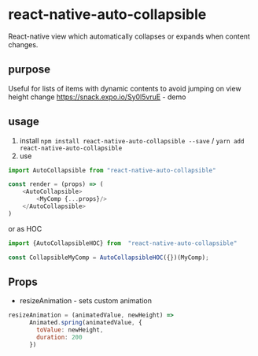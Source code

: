 # react-native-auto-collapsible
React-native view which automatically collapses or expands when content changes.

## purpose
Useful for lists of items with dynamic contents to avoid jumping on view height change
https://snack.expo.io/Sy0l5vruE - demo


## usage
1) install `npm install react-native-auto-collapsible --save` / `yarn add react-native-auto-collapsible`
2) use

```javascript
import AutoCollapsible from "react-native-auto-collapsible"

const render = (props) => (
    <AutoCollapsible>
        <MyComp {...props}/>
    </AutoCollapsible>
)
```

or as HOC
```javascript
import {AutoCollapsibleHOC} from  "react-native-auto-collapsible"

const CollapsibleMyComp = AutoCollapsibleHOC({})(MyComp);
```

## Props
- resizeAnimation - sets custom animation
```javascript
resizeAnimation = (animatedValue, newHeight) =>
      Animated.spring(animatedValue, {
        toValue: newHeight,
        duration: 200
      })
```



